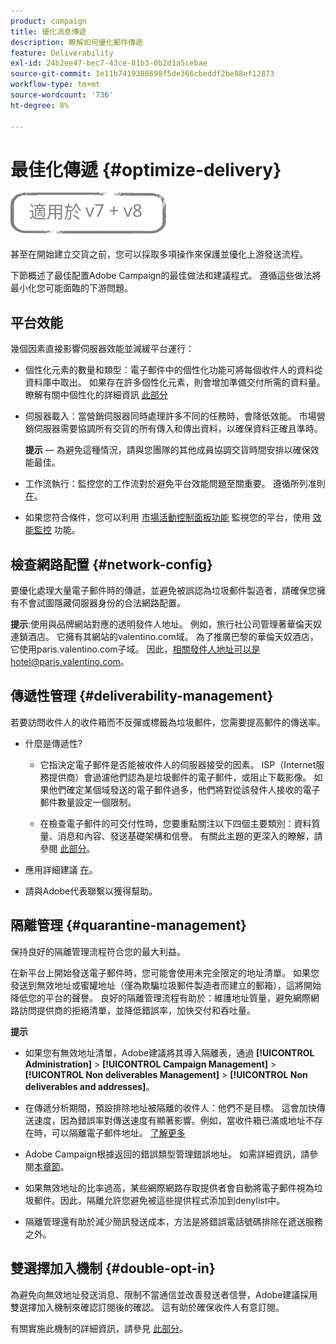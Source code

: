 ```yaml
---
product: campaign
title: 優化消息傳遞
description: 瞭解如何優化郵件傳遞
feature: Deliverability
exl-id: 24b2ee47-bec7-43ce-81b3-0b2d1a5cebae
source-git-commit: 1e11b7419388698f5de366cbeddf2be88ef12873
workflow-type: tm+mt
source-wordcount: '736'
ht-degree: 8%

---
```


# 最佳化傳遞 {#optimize-delivery}

![](../../assets/common.svg)

甚至在開始建立交貨之前，您可以採取多項操作來保護並優化上游發送流程。

下節概述了最佳配置Adobe Campaign的最佳做法和建議程式。 遵循這些做法將最小化您可能面臨的下游問題。

## 平台效能

幾個因素直接影響伺服器效能並減緩平台運行：

* 個性化元素的數量和類型：電子郵件中的個性化功能可將每個收件人的資料從資料庫中取出。 如果存在許多個性化元素，則會增加準備交付所需的資料量。  瞭解有關中個性化的詳細資訊 [此部分](about-personalization.md)

* 伺服器載入：當營銷伺服器同時處理許多不同的任務時，會降低效能。 市場營銷伺服器需要協調所有交貨的所有傳入和傳出資料，以確保資料正確且準時。

   **提示**  — 為避免這種情況，請與您團隊的其他成員協調交貨時間安排以確保效能最佳。

* 工作流執行：監控您的工作流對於避免平台效能問題至關重要。 遵循所列准則 [在](../../workflow/using/workflow-best-practices.md#execution-and-performance)。

* 如果您符合條件，您可以利用 [市場活動控制面板功能](https://experienceleague.adobe.com/docs/control-panel/using/discover-control-panel/key-features.html?lang=zh-Hant) 監視您的平台，使用 [效能監控](https://experienceleague.adobe.com/docs/control-panel/using/performance-monitoring/about-performance-monitoring.html?lang=zh-Hant) 功能。

## 檢查網路配置 {#network-config}

要優化處理大量電子郵件時的傳遞，並避免被誤認為垃圾郵件製造者，請確保您擁有不會試圖隱藏伺服器身份的合法網路配置。

**提示**:使用與品牌網站對應的透明發件人地址。 例如，旅行社公司管理著華倫天奴連鎖酒店。 它擁有其網站的valentino.com域。 為了推廣巴黎的華倫天奴酒店，它使用paris.valentino.com子域。 因此，相關發件人地址可以是hotel@paris.valentino.com。

## 傳遞性管理 {#deliverability-management}

若要訪問收件人的收件箱而不反彈或標籤為垃圾郵件，您需要提高郵件的傳送率。

* 什麼是傳遞性?

   * 它指決定電子郵件是否能被收件人的伺服器接受的因素。 ISP（Internet服務提供商）會過濾他們認為是垃圾郵件的電子郵件，或阻止下載影像。 如果他們確定某個域發送的電子郵件過多，他們將對從該發件人接收的電子郵件數量設定一個限制。

   * 在檢查電子郵件的可交付性時，您要重點關注以下四個主要類別：資料質量、消息和內容、發送基礎架構和信譽。 有關此主題的更深入的瞭解，請參閱 [此部分](about-deliverability.md)。

* 應用詳細建議 [在](about-deliverability.md)。

* 請與Adobe代表聯繫以獲得幫助。

## 隔離管理 {#quarantine-management}

保持良好的隔離管理流程符合您的最大利益。

在新平台上開始發送電子郵件時，您可能會使用未完全限定的地址清單。 如果您發送到無效地址或蜜罐地址（僅為欺騙垃圾郵件製造者而建立的郵箱），這將開始降低您的平台的聲譽。 良好的隔離管理流程有助於：維護地址質量，避免網際網路訪問提供商的拒絕清單，並降低錯誤率，加快交付和吞吐量。

**提示**

* 如果您有無效地址清單，Adobe建議將其導入隔離表，通過 **[!UICONTROL Administration]** > **[!UICONTROL Campaign Management]** > **[!UICONTROL Non deliverables Management]** > **[!UICONTROL Non deliverables and addresses]**。

* 在傳遞分析期間，預設排除地址被隔離的收件人：他們不是目標。 這會加快傳送速度，因為錯誤率對傳送速度有顯著影響。例如，當收件箱已滿或地址不存在時，可以隔離電子郵件地址。 [了解更多](#identifying-quarantined-addresses-for-a-delivery)

* Adobe Campaign根據返回的錯誤類型管理錯誤地址。 如需詳細資訊，請參閱[本章節](understanding-quarantine-management.md)。


* 如果無效地址的比率過高，某些網際網路存取提供者會自動將電子郵件視為垃圾郵件。因此，隔離允許您避免被這些提供程式添加到denylist中。

* 隔離管理還有助於減少簡訊發送成本，方法是將錯誤電話號碼排除在遞送服務之外。

## 雙選擇加入機制 {#double-opt-in}

為避免向無效地址發送消息、限制不當通信並改善發送者信譽，Adobe建議採用雙選擇加入機制來確認訂閱後的確認。 這有助於確保收件人有意訂閱。

有關實施此機制的詳細資訊，請參見 [此部分](../../web/using/use-cases--web-forms.md)。
